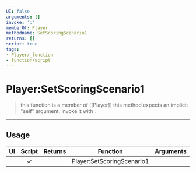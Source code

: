 ```yaml
---
UI: false
arguments: []
invoke: ':'
memberOf: Player
methodname: SetScoringScenario1
returns: []
script: true
tags:
- Player/_function
- function/script
---
```

# Player:SetScoringScenario1
> this function is a member of [[Player]]
> this method expects an implicit "self" argument. invoke it with `:`
-----
## Usage
|  UI | Script | Returns | Function | Arguments |
|:---:|:------:|-------:|:--------:|:---------|
| |✓||Player:SetScoringScenario1||
